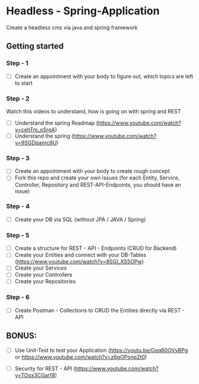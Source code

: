 # Headless - Spring-Application
Create a headless cms via java and spring framework


## Getting started

### Step - 1
- [ ] Create an appointment with your body to figure out, which topics are left to start

### Step - 2
Watch this videos to understand, how is going on with spring and REST
- [ ] Understand the spring Roadmap (https://www.youtube.com/watch?v=cehTm_oSrqA)
- [ ] Understand the spring (https://www.youtube.com/watch?v=9SGDpanrc8U)

### Step - 3
- [ ] Create an appointment with your body to create rough concept
- [ ] Fork this repo and create your own issues (for each Entity, Service, Controller, Repository and REST-API-Endpoints, you should have an issue)

### Step - 4
- [ ] Create your DB via SQL (without JPA / JAVA / Spring)

### Step - 5
- [ ] Create a structure for REST - API - Endpoints (CRUD for Backend)
- [ ] Create your Entities and connect with your DB-Tables (https://www.youtube.com/watch?v=8SGI_XS5OPw)
- [ ] Create your Services
- [ ] Create your Controllers
- [ ] Create your Repositories

### Step - 6
- [ ] Create Postman - Collections to CRUD the Entities directly via REST - API


## BONUS:
- [ ] Use Unit-Test to test your Application (https://youtu.be/Geq60OVyBPg or https://www.youtube.com/watch?v=z6gOPonp2t0)
- [ ] Security for REST - API (https://www.youtube.com/watch?v=TOox3CGarf8)


